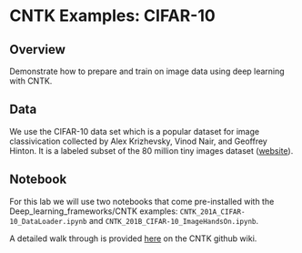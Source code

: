 # CNTK Examples: CIFAR-10 

## Overview
Demonstrate how to prepare and train on image data using deep learning with CNTK.  


## Data

We use the CIFAR-10 data set which is a popular dataset for image classivication collected by Alex Krizhevsky, Vinod Nair, and Geoffrey Hinton. It is a labeled subset of the 80 million tiny images dataset  ([website](http://http://www.cs.toronto.edu/~kriz/cifar.html)).    

## Notebook

For this lab we will use two notebooks that come pre-installed with the Deep_learning_frameworks/CNTK examples: `CNTK_201A_CIFAR-10_DataLoader.ipynb` and `CNTK_201B_CIFAR-10_ImageHandsOn.ipynb`.

A detailed walk through is provided [here](https://github.com/Microsoft/CNTK/tree/master/Tutorials) on the CNTK github wiki.

